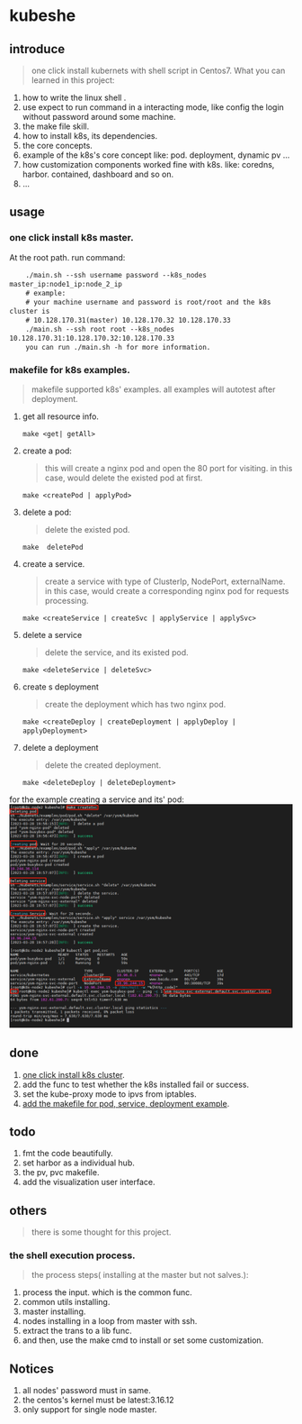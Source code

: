 
# kubeshe 

## introduce
> one click install kubernets with shell script in Centos7. What you can learned
in this project:
1. how to write the linux shell .
2. use expect to run command in a interacting mode, like config the login without password around some machine.
3. the make file skill.
4. how to install k8s, its dependencies.
5. the core concepts.
6. example of the k8s's core concept like: pod. deployment, dynamic pv ... 
7. how customization components worked fine with k8s. like: coredns, harbor. 
contained, dashboard and so on.
8. ...

## usage
### <a name="one_click">one click install k8s master.</a>
At the root path. run command:
```shell
    ./main.sh --ssh username password --k8s_nodes master_ip:node1_ip:node_2_ip
    # example:
    # your machine username and password is root/root and the k8s cluster is 
    # 10.128.170.31(master) 10.128.170.32 10.128.170.33
    ./main.sh --ssh root root --k8s_nodes 10.128.170.31:10.128.170.32:10.128.170.33
    you can run ./main.sh -h for more information.
```

### <a name="makefile">makefile for k8s examples</a>.
> makefile supported k8s' examples. all examples will autotest after deployment.
1. get all resource info.
    ```shell
    make <get| getAll>
    ```
2. create a pod:
    > this will create a nginx pod and open the 80 port for visiting.
    > in this case, would delete the existed pod at first.
    ```shell
    make <createPod | applyPod>
    ```
3. delete a pod:
    > delete the existed pod.
    ```shell
    make  deletePod
    ```
4. create a service.
    > create a service with type of ClusterIp, NodePort, externalName.
    > in this case, would create a corresponding nginx pod for requests processing.
    ```shell
    make <createService | createSvc | applyService | applySvc>
    ```
5. delete a service
    > delete the service, and its existed pod.
    ```shell
    make <deleteService | deleteSvc>
    ```
6. create s deployment
    > create the deployment which has two nginx pod.
    ```shell
    make <createDeploy | createDeployment | applyDeploy | applyDeployment>
    ```
7. delete a deployment
    > delete the created deployment.
    ```shell
    make <deleteDeploy | deleteDeployment>
    ```

for the example creating a service and its' pod:
![make createSvc](./pictures/example.png)

## done
1. [one click install k8s cluster](#a-nameoneclickone-click-install-k8s-mastera).
2. add the func to test whether the k8s installed fail or success.
3. set the kube-proxy mode to ipvs from iptables.
4. [add the makefile for pod, service, deployment example](#a-namemakefilemakefile-for-k8s-examplesa).


## todo
1. fmt the code beautifully.
2. set harbor as a individual hub.
3. the pv, pvc makefile.
4. add the visualization user interface.

## others
> there is some thought for this project.
###  the shell execution process.
> the process steps( installing at the master but not salves.):
1. process the input. which is the common func.
2. common utils installing.
3. master installing.
4. nodes installing in a loop from master with ssh.
5. extract the trans to a lib func.
6. and then, use the make cmd to install or set some customization.



## Notices
1. all nodes' password must in same.
2. the centos's kernel must be latest:3.16.12
3. only support for single node master.
